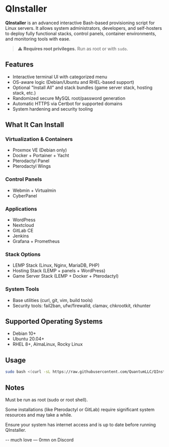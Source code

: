 # QInstaller

**QInstaller** is an advanced interactive Bash-based provisioning script for Linux servers. It allows system administrators, developers, and self-hosters to deploy fully functional stacks, control panels, container environments, and monitoring tools with ease.

> ⚠️ **Requires root privileges.** Run as root or with `sudo`.

## Features

- Interactive terminal UI with categorized menu
- OS-aware logic (Debian/Ubuntu and RHEL-based support)
- Optional "Install All" and stack bundles (game server stack, hosting stack, etc.)
- Randomized secure MySQL root/password generation
- Automatic HTTPS via Certbot for supported domains
- System hardening and security tooling

## What It Can Install

### Virtualization & Containers
- Proxmox VE (Debian only)
- Docker + Portainer + Yacht
- Pterodactyl Panel
- Pterodactyl Wings

### Control Panels
- Webmin + Virtualmin
- CyberPanel

### Applications
- WordPress
- Nextcloud
- GitLab CE
- Jenkins
- Grafana + Prometheus

### Stack Options
- LEMP Stack (Linux, Nginx, MariaDB, PHP)
- Hosting Stack (LEMP + panels + WordPress)
- Game Server Stack (LEMP + Docker + Pterodactyl)

### System Tools
- Base utilities (curl, git, vim, build tools)
- Security tools: fail2ban, ufw/firewalld, clamav, chkrootkit, rkhunter

## Supported Operating Systems

- Debian 10+
- Ubuntu 20.04+
- RHEL 8+, AlmaLinux, Rocky Linux

## Usage

```bash
sudo bash <(curl -sL https://raw.githubusercontent.com/QuantumLLC/QInstaller/main/Install.sh)
```

## Notes
Must be run as root (sudo or root shell).

Some installations (like Pterodactyl or GitLab) require significant system resources and may take a while.

Ensure your system has internet access and is up to date before running QInstaller.

-- much love — 0rmn on Discord
